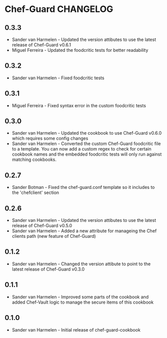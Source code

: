 Chef-Guard CHANGELOG
====================

0.3.3
-----
- Sander van Harmelen - Updated the version attibutes to use the latest release of Chef-Guard v0.6.1
- Miguel Ferreira - Updated the foodcritic tests for better readability

0.3.2
-----
- Sander van Harmelen - Fixed foodcritic tests

0.3.1
-----
- Miguel Ferreira - Fixed syntax error in the custom foodcritic tests

0.3.0
-----
- Sander van Harmelen - Updated the cookbook to use Chef-Guard v0.6.0 which requires some config changes
- Sander van Harmelen - Converted the custom Chef-Guard foodcritic file to a template. You can now add a custom regex to check for certain cookbook names and the embedded foodcritic tests will only run against matching cookbooks.

0.2.7
-----
- Sander Botman - Fixed the chef-guard.conf template so it includes to the 'chefclient' section

0.2.6
-----
- Sander van Harmelen - Updated the version attibutes to use the latest release of Chef-Guard v0.5.0
- Sander van Harmelen - Added a new attribute for manageing the Chef clients path (new feature of Chef-Guard)

0.1.2
-----
- Sander van Harmelen - Changed the version attibute to point to the latest release of Chef-Guard v0.3.0

0.1.1
-----
- Sander van Harmelen - Improved some parts of the cookbook and added Chef-Vault logic to manage the secure items of this cookbook

0.1.0
-----
- Sander van Harmelen - Initial release of chef-guard-cookbook
